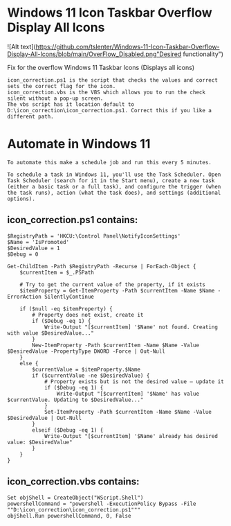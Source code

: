 
# Windows 11 Icon Taskbar Overflow Display All Icons

![Alt text](https://github.com/tslenter/Windows-11-Icon-Taskbar-Overflow-Display-All-Icons/blob/main/OverFlow_Disabled.png"Desired functionality")

Fix for the overflow Windows 11 Taskbar Icons (Displays all icons)
```
icon_correction.ps1 is the script that checks the values and correct sets the correct flag for the icon.
icon_correction.vbs is the VBS which allows you to run the check silent without a pop-up screen.
The vbs script has it location default to D:\icon_correction\icon_correction.ps1. Correct this if you like a different path.
```

# Automate in Windows 11 
```
To automate this make a schedule job and run this every 5 minutes.

To schedule a task in Windows 11, you'll use the Task Scheduler. Open Task Scheduler (search for it in the Start menu), create a new task (either a basic task or a full task), and configure the trigger (when the task runs), action (what the task does), and settings (additional options). 
```

## icon_correction.ps1 contains:
```
$RegistryPath = 'HKCU:\Control Panel\NotifyIconSettings'
$Name = 'IsPromoted'
$DesiredValue = 1
$Debug = 0

Get-ChildItem -Path $RegistryPath -Recurse | ForEach-Object {
    $currentItem = $_.PSPath

    # Try to get the current value of the property, if it exists
    $itemProperty = Get-ItemProperty -Path $currentItem -Name $Name -ErrorAction SilentlyContinue

    if ($null -eq $itemProperty) {
        # Property does not exist, create it
        if ($Debug -eq 1) {
            Write-Output "[$currentItem] '$Name' not found. Creating with value $DesiredValue..."
        }
        New-ItemProperty -Path $currentItem -Name $Name -Value $DesiredValue -PropertyType DWORD -Force | Out-Null
    }
    else {
        $currentValue = $itemProperty.$Name
        if ($currentValue -ne $DesiredValue) {
            # Property exists but is not the desired value — update it
            if ($Debug -eq 1) {
                Write-Output "[$currentItem] '$Name' has value $currentValue. Updating to $DesiredValue..."
            }
            Set-ItemProperty -Path $currentItem -Name $Name -Value $DesiredValue | Out-Null
        }
        elseif ($Debug -eq 1) {
            Write-Output "[$currentItem] '$Name' already has desired value: $DesiredValue"
        }
    }
}
```
## icon_correction.vbs contains:
```
Set objShell = CreateObject("WScript.Shell")
powershellCommand = "powershell -ExecutionPolicy Bypass -File ""D:\icon_correction\icon_correction.ps1"""
objShell.Run powershellCommand, 0, False
```
